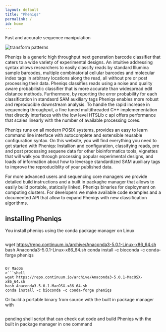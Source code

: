```yaml
---
layout: default
title: "Pheniqs"
permalink: /
id: home
---
```


Fast and accurate sequence manipulation

![transform patterns](/pheniqs/assets/img/transform_patterns.png)

Pheniqs is a generic high throughput next generation barcode classifier that caters to a wide variety of experimental designs. An intuitive addressing syntax allows researchers to easily classify reads by standard Illumina sample barcodes, multiple combinatorial cellular barcodes and molecular index tags in arbitrary locations along the read, all without pre or post processing their data. Pheniqs classifies reads using a noise and quality aware probabilistic classifier that is more accurate than widespread edit distance methods. Furthermore, by reporting the error probability for each classification in standasrd SAM auxiliary tags Pheniqs enables more robust and reproducible downstream analysis. To handle the rapid increase in sequencing throughput, a fine tuned multithreaded C++ implemenentation that directly interfaces with the low level HTSLib c api offers performance that scales linearly with the number of available processing cores.

Pheniqs runs on all modern POSIX systems, provides an easy to learn command line interface with autocomplete and extensible reusable configuration syntax. On this website, you will find everything you need to get started with Pheniqs: Installion and configuration, classifying reads, pre and post processing sequene data for other bioinformatics tools, vignettes that will walk you through processing popular experimental designs, and loads of information about how to leverage standardized SAM auxiliary tags to improve the reproduciblity of your published data.

For more advanced users and sequencing core managers we provide detailed build instructions and a built in packaghe manager that allows to easily build portable, statically linked, Pheniqs binaries for deployment on computing clusters. For developers we make available code examples and a documented API that allow to expand Pheniqs with new classification algorithms.

## installing Pheniqs

You install pheniqs using the conda package manager on Linux

>```shell
wget https://repo.continuum.io/archive/Anaconda3-5.0.1-Linux-x86_64.sh
bash Anaconda3-5.0.1-Linux-x86_64.sh
conda install -c bioconda -c conda-forge pheniqs
```

Or MacOS
>```shell
wget https://repo.continuum.io/archive/Anaconda3-5.0.1-MacOSX-x86_64.sh
bash Anaconda3-5.0.1-MacOSX-x86_64.sh
conda install -c bioconda -c conda-forge pheniqs
```

Or build a portable binary from source with the built in package manager with
>```shell
pending shell script that can check out code and build Pheniqs with the built in package manager in one command 
```
